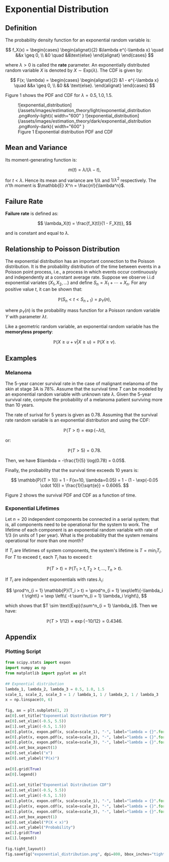 # Exponential Distribution

## Definition

The probability density function for an exponential random variable is:

$$
f_X(x) =
\begin{cases}
\begin{alignat}{2}
&\lambda e^{-\lambda x} \quad &&x \geq 0, \\
&0 \quad &&\text{else}
\end{alignat}
\end{cases}
$$

where $\lambda > 0$ is called the **rate** parameter. An exponentially distributed random variable $X$ is denoted by $X \sim \text{Exp} (\lambda)$. The CDF is given by:

$$
F(x; \lambda) =
\begin{cases}
\begin{alignat}{2}
&1 - e^{-\lambda x} \quad &&x \geq 0, \\
&0 && \text{else}.
\end{alignat}
\end{cases}
$$

Figure 1 shows the PDF and CDF for $\lambda = 0.5, 1.0, 1.5$.

<figure markdown>
  ![exponential_distribution](/assets/images/estimation_theory/light/exponential_distribution.png#only-light){ width="600" }
  ![exponential_distribution](/assets/images/estimation_theory/dark/exponential_distribution.png#only-dark){ width="600" }
  <figcaption>Figure 1 Exponential distribution PDF and CDF</figcaption>
</figure>

## Mean and Variance

Its moment-generating function is:

$$
m(t) = \lambda / (\lambda - t),
$$

for $t < \lambda$. Hence its mean and variance are $1 / \lambda$ and $1 / \lambda^2$ respectively. The $n$'th moment is $\mathbb{E} X^n = \frac{n!}{\lambda^n}$.

## Failure Rate

**Failure rate** is defined as:

$$
\lambda_X(t) = \frac{f_X(t)}{1 - F_X(t)},
$$

and is constant and equal to $\lambda$.

## Relationship to Poisson Distribution

The exponential distribution has an important connection to the Poisson distribution. It is the probability distribution of the time between events in a Poisson point process, i.e., a process in which events occur continuously and independently at a constant average rate. Suppose we observe i.i.d exponential variates $(X_1, X_2, \ldots)$ and define $S_n = X_1 + \cdots + X_n$. For any positive value $t$, it can be shown that:

$$
\mathbb{P}(S_n < t < S_{n + 1}) = p_Y(n),
$$

where $p_Y(n)$ is the probability mass function for a Poisson random variable $Y$ with parameter $\lambda t$.

Like a geometric random variable, an exponential random variable has the **memoryless property**:

$$
\mathbb{P}(X \geq u + v | X \geq u) = \mathbb{P}(X \geq v).
$$

## Examples

### Melanoma

The 5-year cancer survival rate in the case of malignant melanoma of the skin at stage 3A is $78\%$. Assume that the survival time $T$ can be modeled by an exponential random variable with unknown rate $\lambda$. Given the 5-year survival rate, compute the probability of a melanoma patient surviving more than 10 years.

The rate of surival for 5 years is given as 0.78. Assuming that the survival rate random variable is an exponential distribution and using the CDF:

$$
\mathbb{P}(T > t) = \exp (-\lambda t),
$$

or:

$$
\mathbb{P}(T > 5) = 0.78.
$$

Then, we have $\lambda = -\frac{1}{5} \log(0.78) = 0.05$.

Finally, the probability that the survival time exceeds 10 years is:

$$
\mathbb{P}(T > 10) = 1 - F(x=10, \lambda=0.05) = 1 - (1 - \exp(-0.05 \cdot 10)) = \frac{1}{\sqrt{e}} = 0.6065.
$$

Figure 2 shows the survival PDF and CDF as a function of time.

### Exponential Lifetimes

Let $n = 20$ independent components be connected in a serial system; that is, all components need to be operational for the system to work. The lifetime of each component is an exponential random variable with rate of $1/3$ (in units of 1 per year). What is the probability that the system remains operational for more than one month?

If $T_i$ are lifetimes of system components, the system's lifetime is $T = \min_i T_i$. For $T$ to exceed $t$, each $T_i$ has to exceed $t$:

$$
\mathbb{P}(T > t) = \mathbb{P}(T_1 > t, T_2 > t, \ldots, T_n > t).
$$

If $T_i$ are independent exponentials with rates $\lambda_i$:

$$
\prod^n_{i = 1} \mathbb{P}(T_i > t) = \prod^n_{i = 1} \exp\left\{-\lambda_i t \right\} = \exp \left\{ -t \sum^n_{i = 1} \lambda_i \right\},
$$

which shows that $T \sim \text{Exp}(\sum^n_{i = 1} \lambda_i)$. Then we have:

$$
\mathbb{P}(T > 1/12) = \exp \left\{-10/12 \right\} = 0.4346.
$$

## Appendix

### Plotting Script

``` python
from scipy.stats import expon
import numpy as np
from matplotlib import pyplot as plt

## Expnential distribution
lambda_1, lambda_2, lambda_3 = 0.5, 1.0, 1.5
scale_1, scale_2, scale_3 = 1 / lambda_1, 1 / lambda_2, 1 / lambda_3
x = np.linspace(0, 6)

fig, ax = plt.subplots(1, 2)
ax[0].set_title("Exponential Distribution PDF")
ax[0].set_xlim((-0.5, 5.5))
ax[1].set_ylim((-0.5, 1.5))
ax[0].plot(x, expon.pdf(x, scale=scale_1), "-", label="lambda = {}".format(lambda_1), alpha=1.0)
ax[0].plot(x, expon.pdf(x, scale=scale_2), "-", label="lambda = {}".format(lambda_2), alpha=0.7)
ax[0].plot(x, expon.pdf(x, scale=scale_3), "-", label="lambda = {}".format(lambda_2), alpha=0.7)
ax[0].set_box_aspect(1)
ax[0].set_xlabel("x")
ax[0].set_ylabel("P(x)")

ax[0].grid(True)
ax[0].legend()

ax[1].set_title("Exponential Distribution CDF")
ax[1].set_xlim((-0.5, 5.5))
ax[1].set_ylim((-0.5, 1.5))
ax[1].plot(x, expon.cdf(x, scale=scale_1), "-", label="lambda = {}".format(lambda_1), alpha=1.0)
ax[1].plot(x, expon.cdf(x, scale=scale_2), "-", label="lambda = {}".format(lambda_2), alpha=0.7)
ax[1].plot(x, expon.cdf(x, scale=scale_3), "-", label="lambda = {}".format(lambda_2), alpha=0.7)
ax[1].set_box_aspect(1)
ax[0].set_xlabel("P(X < x)")
ax[1].set_ylabel("Probability")
ax[1].grid(True)
ax[1].legend()

fig.tight_layout()
fig.savefig("exponential_distribution.png", dpi=800, bbox_inches="tight")
```
